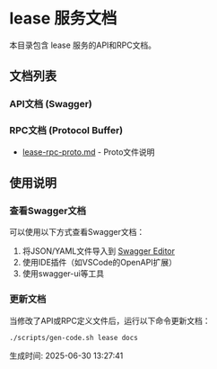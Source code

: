# lease 服务文档

本目录包含 lease 服务的API和RPC文档。

## 文档列表

### API文档 (Swagger)

### RPC文档 (Protocol Buffer)
- [lease-rpc-proto.md](./lease-rpc-proto.md) - Proto文件说明

## 使用说明

### 查看Swagger文档
可以使用以下方式查看Swagger文档：
1. 将JSON/YAML文件导入到 [Swagger Editor](https://editor.swagger.io/)
2. 使用IDE插件（如VSCode的OpenAPI扩展）
3. 使用swagger-ui等工具

### 更新文档
当修改了API或RPC定义文件后，运行以下命令更新文档：
```bash
./scripts/gen-code.sh lease docs
```

生成时间: 2025-06-30 13:27:41
